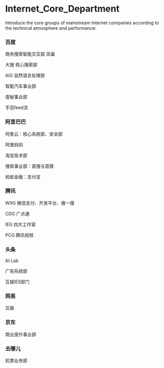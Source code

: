 # Internet_Core_Department
Introduce the core groups of mainstream Internet companies according to the technical atmosphere and performance:

### 百度
商务搜索智能交互部 凤巢

大搜 核心搜索部

AIG 自然语言处理部

智能汽车事业部

度秘事业部

手百feed流

### 阿里巴巴
阿里云：核心系统部、安全部

阿里妈妈

淘宝技术部

搜索事业部：首搜与首猜

蚂蚁金融：支付宝


### 腾讯
WXG 微信支付、开发平台、搜一搜

CDG 广点通

IEG 四大工作室

PCG 腾讯视频

### 头条
AI Lab

广告系统部

互娱IES部门

### 网易
互娱

### 京东
商业提升事业部

### 去哪儿
机票业务部

